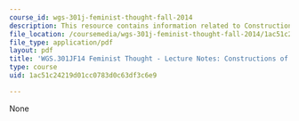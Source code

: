 ```yaml
---
course_id: wgs-301j-feminist-thought-fall-2014
description: This resource contains information related to Constructions of Gender.
file_location: /coursemedia/wgs-301j-feminist-thought-fall-2014/1ac51c24219d01cc0783d0c63df3c6e9_MITWGS_301JF14_Sess6.pdf
file_type: application/pdf
layout: pdf
title: 'WGS.301JF14 Feminist Thought - Lecture Notes: Constructions of Gender'
type: course
uid: 1ac51c24219d01cc0783d0c63df3c6e9

---
```

None